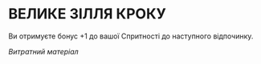 ﻿# ВЕЛИКЕ ЗІЛЛЯ КРОКУ

Ви отримуєте бонус +1 до вашої Спритності до наступного відпочинку.

*Витратний матеріал*